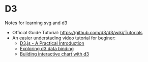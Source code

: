 # D3

Notes for learning svg and d3

- Official Guide Tutorial: https://github.com/d3/d3/wiki/Tutorials
- An easier understading video tutorial for beginer:
  - [D3.js - A Practical Introduction](https://youtube.com/watch?v=TOJ9yjvlapY&list=RDCMUCSJbGtTlrDami-tDGPUV9-w&index=2&ab_channel=Academind)
  - [Exploring d3 data binding](https://www.youtube.com/watch?v=ZOeWdkq-L90&list=RDCMUCSJbGtTlrDami-tDGPUV9-w&index=1&ab_channel=Academind)
  - [Building interactive chart with d3](https://www.youtube.com/watch?v=ZOeWdkq-L90&list=RDCMUCSJbGtTlrDami-tDGPUV9-w&index=1&ab_channel=Academind)
